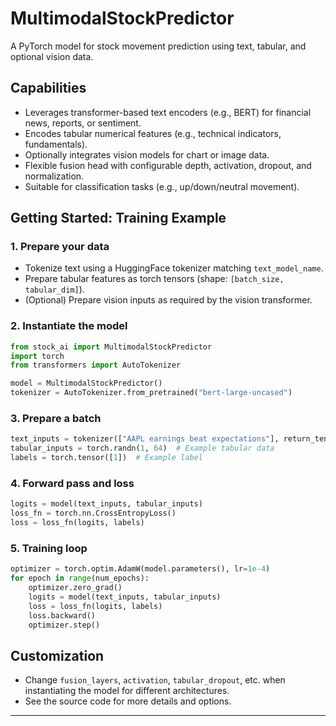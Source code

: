 # MultimodalStockPredictor

A PyTorch model for stock movement prediction using text, tabular, and optional vision data.

## Capabilities

- Leverages transformer-based text encoders (e.g., BERT) for financial news, reports, or sentiment.
- Encodes tabular numerical features (e.g., technical indicators, fundamentals).
- Optionally integrates vision models for chart or image data.
- Flexible fusion head with configurable depth, activation, dropout, and normalization.
- Suitable for classification tasks (e.g., up/down/neutral movement).

## Getting Started: Training Example

### 1. Prepare your data

- Tokenize text using a HuggingFace tokenizer matching `text_model_name`.
- Prepare tabular features as torch tensors (shape: `[batch_size, tabular_dim]`).
- (Optional) Prepare vision inputs as required by the vision transformer.

### 2. Instantiate the model

```python
from stock_ai import MultimodalStockPredictor
import torch
from transformers import AutoTokenizer

model = MultimodalStockPredictor()
tokenizer = AutoTokenizer.from_pretrained("bert-large-uncased")
```

### 3. Prepare a batch

```python
text_inputs = tokenizer(["AAPL earnings beat expectations"], return_tensors="pt", padding=True, truncation=True)
tabular_inputs = torch.randn(1, 64)  # Example tabular data
labels = torch.tensor([1])  # Example label
```

### 4. Forward pass and loss

```python
logits = model(text_inputs, tabular_inputs)
loss_fn = torch.nn.CrossEntropyLoss()
loss = loss_fn(logits, labels)
```

### 5. Training loop

```python
optimizer = torch.optim.AdamW(model.parameters(), lr=1e-4)
for epoch in range(num_epochs):
    optimizer.zero_grad()
    logits = model(text_inputs, tabular_inputs)
    loss = loss_fn(logits, labels)
    loss.backward()
    optimizer.step()
```

## Customization

- Change `fusion_layers`, `activation`, `tabular_dropout`, etc. when instantiating the model for different architectures.
- See the source code for more details and options.

---
